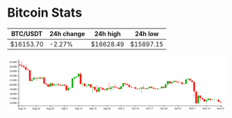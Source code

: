 # Bitcoin Stats

BTC/USDT|24h change|24h high|24h low|
|---|---|---|---|
|$16153.70|-2.27%|$16628.49|$15897.15|

<img src="./chart.svg">
